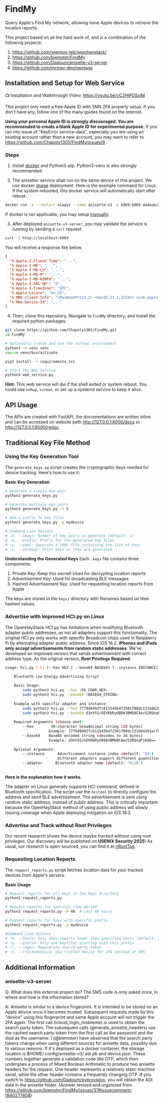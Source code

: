 # FindMy

Query Apple's Find My network, allowing none Apple devices to retrieve the location reports.

This project based on all the hard work of, and is a combination of the following projects:

1. https://github.com/seemoo-lab/openhaystack/
2. https://github.com/biemster/FindMy
3. https://github.com/Dadoum/anisette-v3-server
4. https://github.com/mrmay-dev/owntags



## Installation and Setup for Web Service

📺 Installation and Walkthrough Video: https://youtu.be/yC2HIPDSxlM

This project only need a free Apple ID with SMS 2FA properly setup. If you don't have any, follow one of the many 
guides found on the internet. 

**Using your personal Apple ID is strongly discouraged. You are recommended to create a blank Apple ID for experimental purpose.**  If you ran into issue of "KeyError service-data", especially you are using an existing account rather than a new account, you may want to refer to https://github.com/Chapoly1305/FindMy/issues/9 .


### Steps

1. Install [docker](https://docs.docker.com/engine/install/ubuntu/) and Python3-pip. Python3-venv is also strongly recommended.

2. The anisetter service shall run on the same device of this project. We use docker [image](https://hub.docker.com/r/dadoum/anisette-v3-server/tags) deployment.
   Here is the example command for Linux. If the system rebooted, this docker service will automatically start after reboot.

```bash
docker run -d --restart always --name anisette-v3 -p 6969:6969 dadoum/anisette-v3-server:latest
```

If docker is not applicable, you may setup [manually](https://github.com/Dadoum/anisette-v3-server). 

3. After deployed `anisette-v3-server`, you may validate the service is running by sending a `curl` request:

```bash
curl -I http://localhost:6969
```

You will receive a response like below. 

```json
{
  "X-Apple-I-Client-Time": "...",
  "X-Apple-I-MD": "...",
  "X-Apple-I-MD-LU": "...",
  "X-Apple-I-MD-M": "...",
  "X-Apple-I-MD-RINFO": "...",
  "X-Apple-I-SRL-NO": "0",
  "X-Apple-I-TimeZone": "UTC",
  "X-Apple-Locale": "en_US",
  "X-MMe-Client-Info": "<MacBookPro13,2> <macOS;13.1;22C65> <com.apple.AuthKit/1 (com.apple.dt.Xcode/3594.4.19)>",
  "X-Mme-Device-Id": "..."
}
```

4. Then, clone this repository, Navigate to `FindMy` directory, and install the required python packages:

```bash
git clone https://github.com/Chapoly1305/FindMy.git
cd FindMy

# Optionally create and use the virtual environment
python3 -m venv venv
source venv/bin/activate

pip3 install -r requirements.txt

# Start the Web Service.
python3 web_service.py
```

**Hint:** This web service will die if the shell exited or system reboot. You could use `nohup`, `screen`, or set up a systemd service to keep it alive.

## API Usage

The APIs are created with FastAPI, the documentations are written inline and can be accessed on website path http://127.0.0.1:8000/docs or http://127.0.0.1:8000/redoc. 




## Traditional Key File Method

### Using the Key Generation Tool

The `generate_keys.py` script creates the cryptographic keys needed for device tracking. Here's how to use it:

**Basic Key Generation**
```bash
# Generate a single key pair
python3 generate_keys.py

# Generate multiple key pairs
python3 generate_keys.py -n 5

# Add a prefix to key files
python3 generate_keys.py -p mydevice

# Command Line Options
# -n, --nkeys: Number of key pairs to generate (default: 1)
# -p, --prefix: Prefix for the generated key files
# -y, --yaml: Generate a YAML file containing the list of keys
# -v, --verbose: Print keys as they are generated
```


**Understanding the Generated Keys**
Each `.keys` file contains three components:
1. Private Key: Keep this secret! Used for decrypting location reports
2. Advertisement Key: Used for broadcasting BLE messages
3. Hashed Advertisement Key: Used for requesting location reports from Apple

The keys are stored in the `keys/` directory with filenames based on their hashed values.



### Advertise with Improved HCI.py on Linux

The OpenHayStack HCI.py has limitations when modifying Bluetooth adapter public addresses, as not all adapters support this functionality. The original HCI.py only works with specific Broadcom chips used in Raspberry Pi by alternating adapter public address. Since iOS 18.2, **iPhones and iPads only accept advertisements from random static addresses**. We've developed an improved version that sends advertisement with correct address type. As the original version, **Root Privilege Required.** 

```bash
usage: hci.py [-h] (--hex HEX | --base64 BASE64) [--instance INSTANCE] [--adapter ADAPTER]

    Bluetooth Low Energy Advertising Script
    
    Basic Usage:
        sudo python3 hci.py --hex <56_CHAR_HEX>
        sudo python3 hci.py --base64 <BASE64_STRING>
    
    Example with specific adapter and instance:
        sudo python3 hci.py --hex 7779d8492fc611545b472501f00dc131b04201ecf9d91431a8f88a75 --adapter hci0 --instance 05
        sudo python3 hci.py --base64 d3nYSS/GEVRbRyUB8A3BMbBCAez52RQxqPiKdQ== --adapter hci0 --instance 05
    
    Required Arguments (choose one):
        --hex        56-character hexadecimal string (28 bytes)
                    Example: 7779d8492fc611545b472501f00dc131b04201ecf9d91431a8f88a75
        --base64    Base64 encoded string (decodes to 28 bytes)
                    Example: d3nYSS/GEVRbRyUB8A3BMbBCAez52RQxqPiKdQ==
    
    Optional Arguments:
        --instance      Advertisement instance index (default: "05")
                        Different adapters support different quantities
        --adapter      Bluetooth adapter name (default: "hci0")
    

```

**Here is the explanation how it works.**

The adapter on Linux generally supports HCI command, defined in Bluetooth specification. The script use the `hcitool` to directly configure the address and send BLE advertisement. The advertisement is sent using random static address, instead of public address. This is critically important because the OpenHayStack method of using public address will slowly lossing coverage when Apple deploying mitigation on iOS 18.2. 



### Advertise and Track without Root Privileges

Our recent research shows the device maybe tracked without using root privileges. Our discovery will be published on **USENIX Security 2025**! 
As usual, our research is open-sourced, you can find it at [nRootTag](https://nroottag.github.io/).



### Requesting Location Reports

The `request_reports.py` script fetches location data for your tracked devices from Apple's servers.

**Basic Usage**
```bash
# Request reports for all keys in the keys directory
python3 request_reports.py

# Request reports for specific time period
python3 request_reports.py -H 48  # Last 48 hours

# Request reports for keys with specific prefix
python3 request_reports.py -p mydevice

#Command Line Options
# -H, --hours: Only show reports newer than specified hours (default: 24)
# -p, --prefix: Only use keyfiles starting with this prefix
# -r, --regen: Regenerate search-party-token
# -t, --trusteddevice: Use trusted device for 2FA instead of SMS
```



## Additional Information

### anisette-v3-server

Q: What does this external project do? The SMS code is only asked once, in where and how is the information stored?

A: Anisette is similar to a device fingerprint. It is intended to be stored on an Apple device once it becomes trusted. 
Subsequent requests made by this "device" using this fingerprint and same Apple account will not trigger the 2FA again. 
The first call (icloud_login_mobileme) is used to obtain the search party token. The subsequent calls 
(generate_anisette_headers) use the cached search party token from the first call as the password and the dsid as the 
username. I (@biemster) have observed that the search party tokens change when using different sources for anisette data,
possibly due to various reasons. If it's deployed as a docker container, the storage location is $HOME/.config/anisette-v3/
adi.pb and device.json. These numbers together generate a validation code like OTP, which then undergoes a process of 
Mixed Boolean Arithmetic to produce two anisette headers for the request. One header represents a relatively static 
machine serial, while the other header contains a frequently changing OTP. 
If you switch to https://github.com/Dadoum/pyprovision, you will obtain the ADI data in the anisette folder. 
(Answer revised and organized from https://github.com/biemster/FindMy/issues/37#issuecomment-1840277808)
